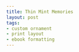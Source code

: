 ```yaml
---
title: Thin Mint Memories
layout: post
tags: 
- custom ornament
- print layout
- ebook formatting
---
```

